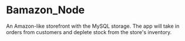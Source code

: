 # Bamazon_Node
An Amazon-like storefront with the MySQL storage. The app will take in orders from customers and deplete stock from the store's inventory. 
